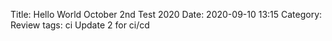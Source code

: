 Title: Hello World October 2nd Test 2020
Date: 2020-09-10 13:15
Category: Review
tags: ci
Update 2 for ci/cd
